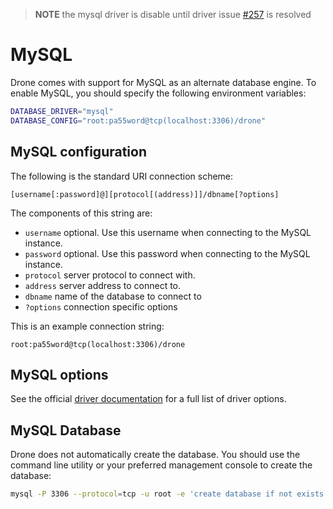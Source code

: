 > **NOTE** the mysql driver is disable until driver issue [#257](https://github.com/go-sql-driver/mysql/issues/257) is resolved

# MySQL

Drone comes with support for MySQL as an alternate database engine. To enable MySQL, you should specify the following environment variables:

```bash
DATABASE_DRIVER="mysql"
DATABASE_CONFIG="root:pa55word@tcp(localhost:3306)/drone"
```

## MySQL configuration

The following is the standard URI connection scheme:

```
[username[:password]@][protocol[(address)]]/dbname[?options]
```

The components of this string are:

* `username` optional. Use this username when connecting to the MySQL instance.
* `password` optional. Use this password when connecting to the MySQL instance.
* `protocol` server protocol to connect with.
* `address` server address to connect to.
* `dbname` name of the database to connect to
* `?options` connection specific options

This is an example connection string:

```
root:pa55word@tcp(localhost:3306)/drone
```

## MySQL options

See the official [driver documentation](https://github.com/go-sql-driver/mysql#parameters) for a full list of driver options.


## MySQL Database

Drone does not automatically create the database. You should use the command line utility or your preferred management console to create the database:

```bash
mysql -P 3306 --protocol=tcp -u root -e 'create database if not exists drone;'
```
